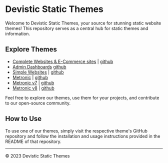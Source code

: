 # Devistic Static Themes

Welcome to Devistic Static Themes, your source for stunning static website themes! This repository serves as a central hub for static themes and information.

## Explore Themes

- [Complete Websites & E-Commerce sites](https://devistic-static-themes.github.io/complete.github.io/) | [github](https://github.com/devistic-static-themes/complete.github.io)
- [Admin Dashboards](https://devistic-static-themes.github.io/dashboards.github.io/) [github](https://github.com/devistic-static-themes/dashboards.github.io)
- [Simple Websites](https://devistic-static-themes.github.io/simple.github.io/) | [github](https://github.com/devistic-static-themes/simple.github.io)
- [Metronic](https://devistic-static-themes.github.io/metronic.github.io/) | [github](https://github.com/devistic-static-themes/metronic.github.io)
- [Metronic v7](https://devistic-static-themes.github.io/metronic_v7.github.io/) | [github](https://github.com/devistic-static-themes/metronic_v7.github.io)
- [Metronic v8](https://devistic-static-themes.github.io/metronic_v8.github.io/) | [github](https://github.com/devistic-static-themes/metronic_v8.github.io)

Feel free to explore our themes, use them for your projects, and contribute to our open-source community.

## How to Use

To use one of our themes, simply visit the respective theme's GitHub repository and follow the installation and usage instructions provided in the README of that repository.

---

&copy; 2023 Devistic Static Themes
